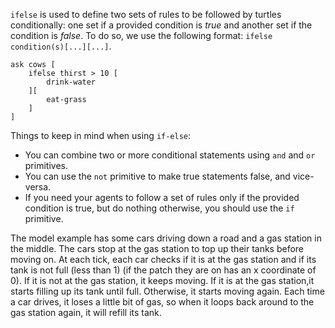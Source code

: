 `ifelse` is used to define two sets of rules to be followed by turtles conditionally: one set if a provided condition is *true* and another set if the condition is *false*. To do so, we use the following format: `ifelse condition(s)[...][...]`.



```
ask cows [
	ifelse thirst > 10 [
		drink-water
	][
		eat-grass
	]
]
```



Things to keep in mind when using `if-else`: 

* You can combine two or more conditional statements using `and` and `or` primitives.
* You can use the `not` primitive to make true statements false, and vice-versa.
* If you need your agents to follow a set of rules only if the provided condition is true, but do nothing otherwise, you should use the `if` primitive. 



The model example has some cars driving down a road and a gas station in the middle. The cars stop at the gas station to top up their tanks before moving on. At each tick, each car checks if it is at the gas station and if its tank is not full (less than 1) (if the patch they are on has an x coordinate of 0). If it is not at the gas station, it keeps moving. If it is at the gas station,it starts filling up its tank until full. Otherwise, it starts moving again. Each time a car drives, it loses a little bit of gas, so when it loops back around to the gas station again, it will refill its tank.
